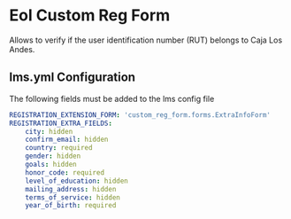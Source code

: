 # Eol Custom Reg Form

Allows to verify if the user identification number (RUT) belongs to Caja Los Andes.

## lms.yml Configuration

The following fields must be added to the lms config file

```yaml
REGISTRATION_EXTENSION_FORM: 'custom_reg_form.forms.ExtraInfoForm'
REGISTRATION_EXTRA_FIELDS:
    city: hidden 
    confirm_email: hidden 
    country: required 
    gender: hidden 
    goals: hidden 
    honor_code: required 
    level_of_education: hidden 
    mailing_address: hidden 
    terms_of_service: hidden 
    year_of_birth: required
```

